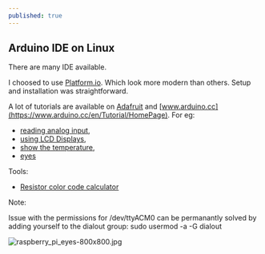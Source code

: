 ```yaml
---
published: true
---
```

## Arduino IDE on Linux

There are many IDE available.

I choosed to use [Platform.io](http://platformio.org/get-started).
Which look more modern than others. Setup and installation was straightforward.

A lot of tutorials are available on [Adafruit](https://learn.adafruit.com/category/learn-arduino) and [www.arduino.cc](https://www.arduino.cc/en/Tutorial/HomePage). For eg:
- [reading analog input](https://www.arduino.cc/en/Tutorial/AnalogInput),
- [using LCD Displays](https://learn.adafruit.com/adafruit-arduino-lesson-11-lcd-displays-1),
- [show the temperature](https://learn.adafruit.com/adafruit-arduino-lesson-11-lcd-displays-1),
- [eyes](https://www.adafruit.com/product/3356)


Tools:
- [Resistor color code calculator](http://www.hobby-hour.com/electronics/resistorcalculator.php)

Note:

Issue with the permissions for /dev/ttyACM0 can be permanantly solved by adding yourself to the dialout group: sudo usermod -a -G dialout <user>

![raspberry_pi_eyes-800x800.jpg](/yduf.github.io/_posts/raspberry_pi_eyes-800x800.jpg)
